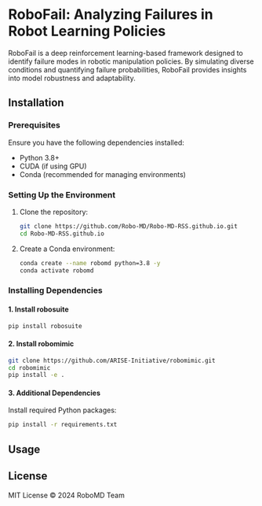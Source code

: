 # RoboFail: Analyzing Failures in Robot Learning Policies

RoboFail is a deep reinforcement learning-based framework designed to identify failure modes in robotic manipulation policies. By simulating diverse conditions and quantifying failure probabilities, RoboFail provides insights into model robustness and adaptability.

## Installation

### Prerequisites
Ensure you have the following dependencies installed:
- Python 3.8+
- CUDA (if using GPU)
- Conda (recommended for managing environments)


### Setting Up the Environment
1. Clone the repository:
   ```bash
   git clone https://github.com/Robo-MD/Robo-MD-RSS.github.io.git
   cd Robo-MD-RSS.github.io
   ```

2. Create a Conda environment:
   ```bash
   conda create --name robomd python=3.8 -y
   conda activate robomd
   ```

### Installing Dependencies
#### 1. **Install robosuite**
   ```bash
   pip install robosuite
   ```


#### 2. **Install robomimic**
   ```bash
   git clone https://github.com/ARISE-Initiative/robomimic.git
   cd robomimic
   pip install -e .
   ```

#### 3. **Additional Dependencies**
   Install required Python packages:
   ```bash
   pip install -r requirements.txt
   ```


## Usage







## License
MIT License © 2024 RoboMD Team
